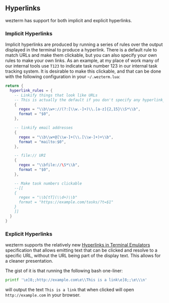 ## Hyperlinks

wezterm has support for both implicit and explicit hyperlinks.

### Implicit Hyperlinks

Implicit hyperlinks are produced by running a series of rules over the output
displayed in the terminal to produce a hyperlink.  There is a default rule
to match URLs and make them clickable, but you can also specify your own rules
to make your own links.  As an example, at my place of work many of our internal
tools use `T123` to indicate task number 123 in our internal task tracking system.
It is desirable to make this clickable, and that can be done with the following
configuration in your `~/.wezterm.lua`:

```lua
return {
  hyperlink_rules = {
    -- Linkify things that look like URLs
    -- This is actually the default if you don't specify any hyperlink_rules
    {
      regex = "\\b\\w+://(?:[\\w.-]+)\\.[a-z]{2,15}\\S*\\b",
      format = "$0",
    },

    -- linkify email addresses
    {
      regex = "\\b\\w+@[\\w-]+(\\.[\\w-]+)+\\b",
      format = "mailto:$0",
    },

    -- file:// URI
    {
      regex = "\\bfile://\S*\\b",
      format = "$0",
    },

    -- Make task numbers clickable
    --[[
    {
      regex = "\\b[tT](\\d+)\\b"
      format = "https://example.com/tasks/?t=$1"
    }
    ]]
  }
}
```

### Explicit Hyperlinks

wezterm supports the relatively new [Hyperlinks in Terminal
Emulators](https://gist.github.com/egmontkob/eb114294efbcd5adb1944c9f3cb5feda)
specification that allows emitting text that can be clicked and resolve to a
specific URL, without the URL being part of the display text.  This allows
for a cleaner presentation.

The gist of it is that running the following bash one-liner:

```bash
printf '\e]8;;http://example.com\e\\This is a link\e]8;;\e\\\n'
```

will output the text `This is a link` that when clicked will open
`http://example.com` in your browser.

